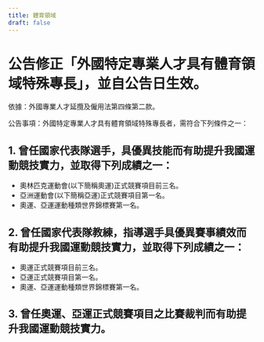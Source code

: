```yaml
---
title: 體育領域
draft: false
---
```

# 公告修正「外國特定專業人才具有體育領域特殊專長」，並自公告日生效。

依據：外國專業人才延攬及僱用法第四條第二款。

公告事項：外國特定專業人才具有體育領域特殊專長者，需符合下列條件之一：

## 1. 曾任國家代表隊選手，具優異技能而有助提升我國運動競技實力，並取得下列成績之一：

* 奧林匹克運動會(以下簡稱奧運)正式競賽項目前三名。
* 亞洲運動會(以下簡稱亞運)正式競賽項目第一名。
* 奧運、亞運運動種類世界錦標賽第一名。

## 2. 曾任國家代表隊教練，指導選手具優異賽事績效而有助提升我國運動競技實力，並取得下列成績之一：

* 奧運正式競賽項目前三名。
* 亞運正式競賽項目第一名。
* 奧運、亞運運動種類世界錦標賽第一名。

## 3. 曾任奧運、亞運正式競賽項目之比賽裁判而有助提升我國運動競技實力。